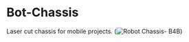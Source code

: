 # Bot-Chassis
Laser cut chassis for mobile projects.
(![Robot Chassis- B4B](https://user-images.githubusercontent.com/53281337/89094754-76816200-d395-11ea-9f02-58cb903d633f.png))
